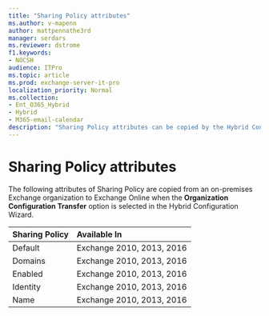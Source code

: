 ```yaml
---
title: "Sharing Policy attributes"
ms.author: v-mapenn
author: mattpennathe3rd
manager: serdars
ms.reviewer: dstrome
f1.keywords:
- NOCSH
audience: ITPro
ms.topic: article
ms.prod: exchange-server-it-pro
localization_priority: Normal
ms.collection:
- Ent_O365_Hybrid
- Hybrid
- M365-email-calendar
description: "Sharing Policy attributes can be copied by the Hybrid Configuration Wizard from your on-premises organization to Exchange Online to help simplify your hybrid deployment"
---
```


# Sharing Policy attributes

The following attributes of Sharing Policy are copied from an on-premises Exchange organization to Exchange Online when the **Organization Configuration Transfer** option is selected in the Hybrid Configuration Wizard.

|**Sharing Policy**|**Available In**|
|:-----|:-----|
|Default| Exchange 2010, 2013, 2016|
|Domains|Exchange 2010, 2013, 2016|
|Enabled|Exchange 2010, 2013, 2016|
|Identity|Exchange 2010, 2013, 2016|
|Name|Exchange 2010, 2013, 2016|
